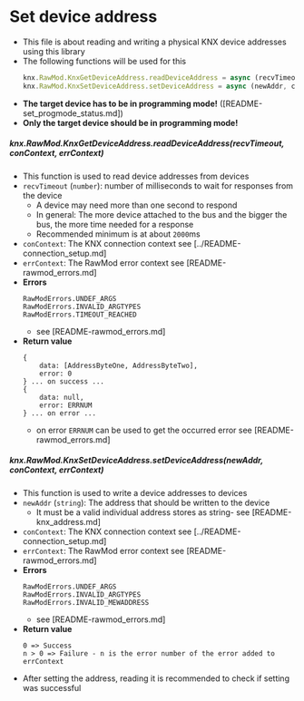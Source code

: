 # Set device address
- This file is about reading and writing a physical KNX device addresses using this library
- The following functions will be used for this
    ```js
    knx.RawMod.KnxGetDeviceAddress.readDeviceAddress = async (recvTimeout, conContext, errContext) => {}
    knx.RawMod.KnxSetDeviceAddress.setDeviceAddress = async (newAddr, conContext, errContext) => {}
    ```
- **The target device has to be in programming mode!** ([README-set_progmode_status.md])
- **Only the target device should be in programming mode!**
##### knx.RawMod.KnxGetDeviceAddress.readDeviceAddress(recvTimeout, conContext, errContext)
- This function is used to read device addresses from devices
- `recvTimeout` (`number`): number of milliseconds to wait for responses from the device
    - A device may need more than one second to respond
    - In general: The more device attached to the bus and the bigger the bus, the more time needed for a response
    - Recommended minimum is at about `2000`ms
- `conContext`: The KNX connection context see [../README-connection_setup.md]
- `errContext`: The RawMod error context see [README-rawmod_errors.md]
- **Errors**
    ```
    RawModErrors.UNDEF_ARGS
    RawModErrors.INVALID_ARGTYPES
    RawModErrors.TIMEOUT_REACHED
    ```
    - see [README-rawmod_errors.md]
- **Return value**
    ```
    {
        data: [AddressByteOne, AddressByteTwo],
        error: 0
    } ... on success ...
    {
        data: null,
        error: ERRNUM
    } ... on error ...
    ```
    - on error `ERRNUM` can be used to get the occurred error see [README-rawmod_errors.md]
##### knx.RawMod.KnxSetDeviceAddress.setDeviceAddress(newAddr, conContext, errContext)
- This function is used to write a device addresses to devices
- `newAddr` (`string`): The address that should be written to the device
    - It must be a valid individual address stores as string- see [README-knx_address.md]
- `conContext`: The KNX connection context see [../README-connection_setup.md]
- `errContext`: The RawMod error context see [README-rawmod_errors.md]
- **Errors**
    ```
    RawModErrors.UNDEF_ARGS
    RawModErrors.INVALID_ARGTYPES
    RawModErrors.INVALID_MEWADDRESS
    ```
    - see [README-rawmod_errors.md]
- **Return value**
    ```
    0 => Success
    n > 0 => Failure - n is the error number of the error added to errContext
    ```
- After setting the address, reading it is recommended to check if setting was successful
